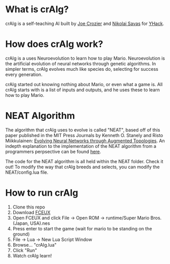 # What is crAIg?
crAIg is a self-teaching AI built by [Joe Crozier](http://joecrozier.ca) and [Nikolai Savas](http://savas.ca) for [YHack](http://yhack.org).

# How does crAIg work?
crAIg is a uses Neuroevolution to learn how to play Mario. Neuroevolution is the artificial evolution of neural networks through genetic algorithms. In simpler terms, crAIg evolves much like species do, selecting for success every generation.

crAIg started out knowing nothing about Mario, or even what a game is. All crAIg starts with is a list of inputs and outputs, and he uses these to learn how to play Mario.

# NEAT Algorithm
The algorithm that crAIg uses to evolve is called "NEAT", based off of this paper published in the MIT Press Journals by Kenneth O. Stanely and Risto Miikkulainen: [Evolving Neural Networks through Augmented Topologies](http://nn.cs.utexas.edu/downloads/papers/stanley.ec02.pdf). An indepth explanation to the implementation of the NEAT algorithm from a programmers perpsective can be found [here](https://medium.com/@savas/craig-using-neural-networks-to-learn-mario-a76036b639ad).

The code for the NEAT algorithm is all held within the NEAT folder. Check it out! To modify the way that crAIg breeds and selects, you can modify the NEAT/config.lua file.

# How to run crAIg
1. Clone this repo
2. Download [FCEUX](www.fceux.com/web/download.html)
3. Open FCEUX and click File -> Open ROM -> runtime/Super Mario Bros. (Japan, USA).nes
4. Press enter to start the game (wait for mario to be standing on the ground)
5. File -> Lua -> New Lua Script Window
6. Browse... "crAIg.lua"
7. Click "Run"
8. Watch crAIg learn!